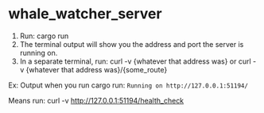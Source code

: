 # whale_watcher_server
1. Run: cargo run
2. The terminal output will show you the address and port the server is running on.
3. In a separate terminal, run: curl -v {whatever that address was} or curl -v {whatever that address was}/{some_route}

Ex: Output when you run cargo run: ```Running on http://127.0.0.1:51194/```

Means run: curl -v  http://127.0.0.1:51194/health_check
